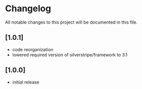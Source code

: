 # Changelog

All notable changes to this project will be documented in this file.

## [1.0.1]

* code reorganization
* lowered required version of silverstripe/framework to 3.1


## [1.0.0]

* initial release
